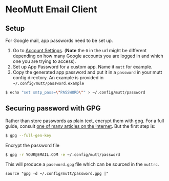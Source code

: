 # NeoMutt Email Client

## Setup
For Google mail, app passwords need to be set up.

1. Go to [Account Settings](https://myaccount.google.com/u/0/apppasswords). (**Note** the `0` in the url might be different depending on how many Google accounts you are logged in and which one you are trying to access).
2. Set up App Password for a custom app. Name it `mutt` for example.
3. Copy the generated app password and put it in a `password` in your mutt config directory. An example is provided in `~/.config/mutt/password.example`

```sh
$ echo "set smtp_pass=\"PASSWORD\"" > ~/.config/mutt/password
```

## Securing password with GPG

Rather than store passwords as plain text, encrypt them with gpg. For a full guide, consult [one of many articles on the internet](https://www.linuxbabe.com/security/a-practical-guide-to-gpg-part-1-generate-your-keypair). But the first step is:
```sh
$ gpg --full-gen-key
```

Encrypt the password file

```sh
$ gpg -r YOUR@EMAIL.COM -e ~/.config/mutt/password
```

This will produce a `password.gpg` file which can be sourced in the `muttrc`.

```bashrc
source "gpg -d ~/.config/mutt/password.gpg |"
```

